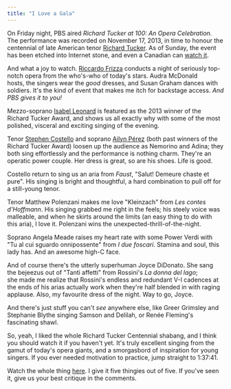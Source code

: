 ```yaml
---
title: "I Love a Gala"
---
```


On Friday night, PBS aired _Richard Tucker at 100: An Opera Celebration._ The performance was recorded on November 17, 2013, in time to honour the centennial of late American tenor [Richard Tucker](http://en.wikipedia.org/wiki/Richard_Tucker). As of Sunday, the event has been etched into Internet stone, and even a Canadian can [watch it](http://video.pbs.org/video/2365143463/).

And what a joy to watch. [Riccardo Frizza](http://www.riccardofrizza.com/) conducts a night of seriously top-notch opera from the who's-who of today's stars. Audra McDonald hosts, the singers wear the _good_ dresses, and Susan Graham dances with soldiers. It's the kind of event that makes me itch for backstage access. _And PBS gives it to you!_

Mezzo-soprano [Isabel Leonard](http://isabelleonard.com/) is featured as the 2013 winner of the Richard Tucker Award, and shows us all exactly why with some of the most polished, visceral and exciting singing of the evening.

Tenor [Stephen Costello](http://stephencostellotenor.com/) and soprano [Ailyn Pérez](http://ailynperez.com/) (both past winners of the Richard Tucker Award) loosen up the audience as Nemorino and Adina; they both sing effortlessly and the performance is nothing charm. They're an operatic power couple. Her dress is great, so are his shoes. Life is good.

Costello return to sing us an aria from _Faust_, "Salut! Demeure chaste et pure". His singing is bright and thoughtful, a hard combination to pull off for a still-young tenor.

Tenor Matthew Polenzani makes me love "Kleinzach" from _Les contes d'Hoffmann_. His singing grabbed me right in the feels; his steely voice was malleable, and when he skirts around the limits (an easy thing to do with this aria), I love it. Polenzani wins the unexpected-thrill-of-the-night.

Soprano Angela Meade raises my heart rate with some Power Verdi with "Tu al cui sguardo onnipossente" from _I due foscari_. Stamina and soul, this lady has. And an awesome high-C face.

And of course there's the utterly superhuman Joyce DiDonato. She sang the bejeezus out of "Tanti affetti" from Rossini's _La donna del lago_; she made me realize that Rossini's endless and redundant V-I cadences at the ends of his arias actually work when they're half blended in with raging applause. Also, my favourite dress of the night. Way to go, Joyce.

And there's just stuff you can't _see_ anywhere else, like Greer Grimsley and Stephanie Blythe singing Samson and Delilah, or Renée Fleming's fascinating shawl.

So, yeah, I liked the whole Richard Tucker Centennial shabang, and I think you should watch it if you haven't yet. It's truly excellent singing from the gamut of today's opera giants, and a smorgasbord of inspiration for young singers. If you ever needed motivation to practice, jump straight to 1:37:41.

Watch the whole thing [here](http://video.pbs.org/video/2365143463/). I give it five thingies out of five. If you've seen it, give us your best critique in the comments.

